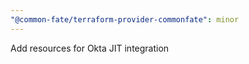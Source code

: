 ```yaml
---
"@common-fate/terraform-provider-commonfate": minor
---
```


Add resources for Okta JIT integration
